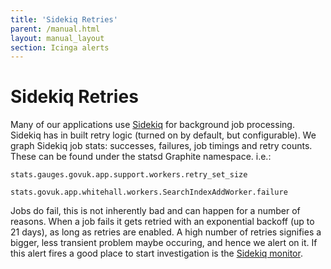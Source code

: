 ```yaml
---
title: 'Sidekiq Retries'
parent: /manual.html
layout: manual_layout
section: Icinga alerts
---
```


# Sidekiq Retries

Many of our applications use
[Sidekiq](https://github.com/mperham/sidekiq) for background job
processing. Sidekiq has in built retry logic (turned on by default, but
configurable). We graph Sidekiq job stats: successes, failures, job
timings and retry counts. These can be found under the statsd Graphite
namespace. i.e.:

    stats.gauges.govuk.app.support.workers.retry_set_size

    stats.govuk.app.whitehall.workers.SearchIndexAddWorker.failure

Jobs do fail, this is not inherently bad and can happen for a number of
reasons. When a job fails it gets retried with an exponential backoff
(up to 21 days), as long as retries are enabled. A high number of
retries signifies a bigger, less transient problem maybe occuring, and
hence we alert on it. If this alert fires a good place to start
investigation is the [Sidekiq
monitor](applications/sidekiq-monitoring.html).


